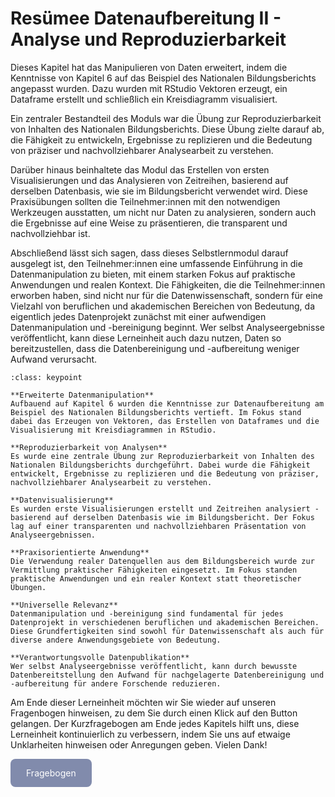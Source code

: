 # Resümee Datenaufbereitung II - Analyse und Reproduzierbarkeit

Dieses Kapitel hat das Manipulieren von Daten erweitert, indem die Kenntnisse von Kapitel 6 auf das Beispiel des Nationalen Bildungsberichts angepasst wurden. Dazu wurden mit RStudio Vektoren erzeugt, ein Dataframe erstellt und schließlich ein Kreisdiagramm visualisiert.

Ein zentraler Bestandteil des Moduls war die Übung zur Reproduzierbarkeit von Inhalten des Nationalen Bildungsberichts. Diese Übung zielte darauf ab, die Fähigkeit zu entwickeln, Ergebnisse zu replizieren und die Bedeutung von präziser und nachvollziehbarer Analysearbeit zu verstehen.

Darüber hinaus beinhaltete das Modul das Erstellen von ersten Visualisierungen und das Analysieren von Zeitreihen, basierend auf derselben Datenbasis, wie sie im Bildungsbericht verwendet wird. Diese Praxisübungen sollten die Teilnehmer:innen mit den notwendigen Werkzeugen ausstatten, um nicht nur Daten zu analysieren, sondern auch die Ergebnisse auf eine Weise zu präsentieren, die transparent und nachvollziehbar ist.

Abschließend lässt sich sagen, dass dieses Selbstlernmodul darauf ausgelegt ist, den Teilnehmer:innen eine umfassende Einführung in die Datenmanipulation zu bieten, mit einem starken Fokus auf praktische Anwendungen und realen Kontext. Die Fähigkeiten, die die Teilnehmer:innen erworben haben, sind nicht nur für die Datenwissenschaft, sondern für eine Vielzahl von beruflichen und akademischen Bereichen von Bedeutung, da eigentlich jedes Datenprojekt zunächst mit einer aufwendigen Datenmanipulation und -bereinigung beginnt. Wer selbst Analyseergebnisse veröffentlicht, kann diese Lerneinheit auch dazu nutzen, Daten so bereitzustellen, dass die Datenbereinigung und -aufbereitung weniger Aufwand verursacht.  

```{admonition} Keypoints
:class: keypoint

**Erweiterte Datenmanipulation**  
Aufbauend auf Kapitel 6 wurden die Kenntnisse zur Datenaufbereitung am Beispiel des Nationalen Bildungsberichts vertieft. Im Fokus stand dabei das Erzeugen von Vektoren, das Erstellen von Dataframes und die Visualisierung mit Kreisdiagrammen in RStudio.

**Reproduzierbarkeit von Analysen**  
Es wurde eine zentrale Übung zur Reproduzierbarkeit von Inhalten des Nationalen Bildungsberichts durchgeführt. Dabei wurde die Fähigkeit entwickelt, Ergebnisse zu replizieren und die Bedeutung von präziser, nachvollziehbarer Analysearbeit zu verstehen.

**Datenvisualisierung**  
Es wurden erste Visualisierungen erstellt und Zeitreihen analysiert - basierend auf derselben Datenbasis wie im Bildungsbericht. Der Fokus lag auf einer transparenten und nachvollziehbaren Präsentation von Analyseergebnissen.

**Praxisorientierte Anwendung**  
Die Verwendung realer Datenquellen aus dem Bildungsbereich wurde zur Vermittlung praktischer Fähigkeiten eingesetzt. Im Fokus standen praktische Anwendungen und ein realer Kontext statt theoretischer Übungen.

**Universelle Relevanz**  
Datenmanipulation und -bereinigung sind fundamental für jedes Datenprojekt in verschiedenen beruflichen und akademischen Bereichen. Diese Grundfertigkeiten sind sowohl für Datenwissenschaft als auch für diverse andere Anwendungsgebiete von Bedeutung.

**Verantwortungsvolle Datenpublikation**  
Wer selbst Analyseergebnisse veröffentlicht, kann durch bewusste Datenbereitstellung den Aufwand für nachgelagerte Datenbereinigung und -aufbereitung für andere Forschende reduzieren.
```

Am Ende dieser Lerneinheit möchten wir Sie wieder auf unseren Fragenbogen hinweisen, zu dem Sie durch einen Klick auf den Button gelangen.
Der Kurzfragebogen am Ende jedes Kapitels hilft uns, diese Lerneinheit kontinuierlich zu verbessern, indem Sie uns auf etwaige Unklarheiten hinweisen oder Anregungen geben. Vielen Dank!  

<a href="https://gesellschaftfuerinformatik.limesurvey.net/745598?newtest=Y&lang=de&Git=0005" target="_blank"
   style="display: inline-block;
          background-color: #818bac;
          padding: 14px 25px;
          text-align: center;
          color: white;
          border-radius: 8px;
          text-decoration: none;">
  Fragebogen
</a>

